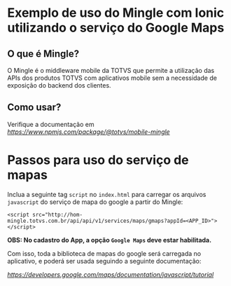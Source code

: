 # Exemplo de uso do Mingle com Ionic utilizando o serviço do Google Maps

## O que é Mingle?

O Mingle é o middleware mobile da TOTVS que permite a utilização das APIs dos produtos TOTVS com aplicativos mobile sem a necessidade de exposição do backend dos clientes.

## Como usar?

Verifique a documentação em *https://www.npmjs.com/package/@totvs/mobile-mingle*


# Passos para uso do serviço de mapas

Inclua a seguinte tag `script` no `index.html` para carregar os arquivos `javascript` do serviço de mapa do google a partir do Mingle:

```
<script src="http://hom-mingle.totvs.com.br/api/api/v1/services/maps/gmaps?appId=<APP_ID>"></script>
```

**OBS: No cadastro do App, a opção `Google Maps` deve estar habilitada.**

Com isso, toda a biblioteca de mapas do google será carregada no aplicativo, e poderá ser usada seguindo a seguinte documentação:

*https://developers.google.com/maps/documentation/javascript/tutorial*
